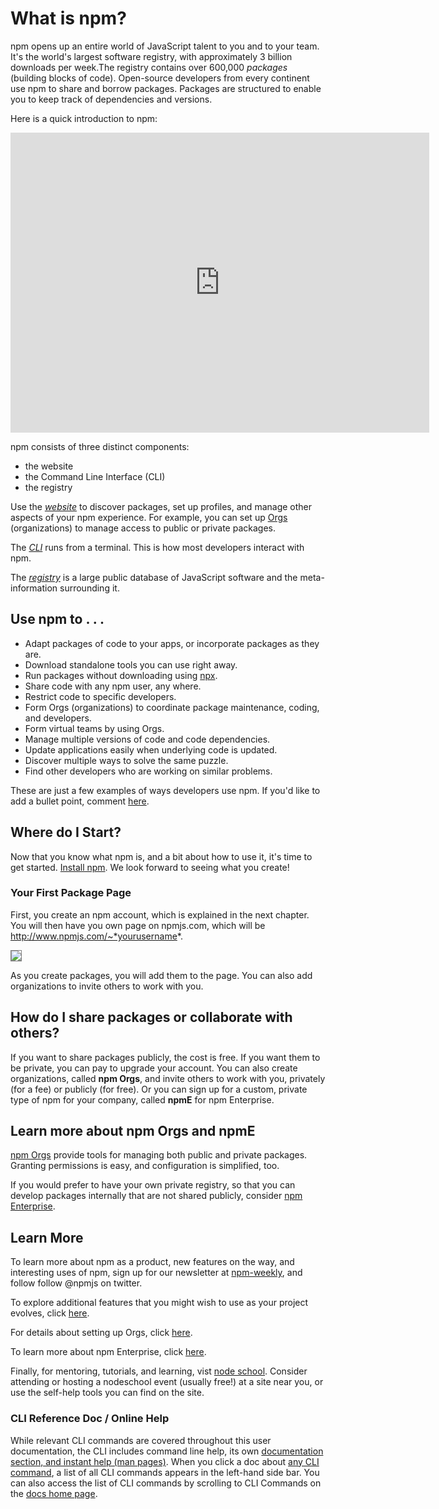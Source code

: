 <!-- title: 01 - What is npm?
featured: true
-->
# What is npm?

npm opens up an entire world of JavaScript talent to you and to your team. It's the world's largest software registry, with approximately 3 billion downloads per week.The registry contains over 600,000 _packages_ (building blocks of code). Open-source developers from every continent use npm to share and borrow packages. Packages are structured to enable you to keep track of dependencies and versions. 

Here is a quick introduction to npm:

<iframe width="670" height="480" src="https://www.youtube.com/embed/x03fjb2VlGY" frameborder="0" allowfullscreen></iframe>

npm consists of three distinct components:

*  the website
*  the Command Line Interface (CLI)
*  the registry

Use the [*website*](https://npmjs.com) to discover packages, set up profiles, and manage other aspects of your npm experience. For example, you can set up [Orgs](https://www.npmjs.com/features) (organizations) to manage access to public or private packages. 

The [*CLI*](https://docs.npmjs.com/cli/npm) runs from a terminal. This is how most developers interact with npm. 

The [*registry*](https://docs.npmjs.com/misc/registry) is a large public database of JavaScript software and the meta-information surrounding it. 


## Use npm to . . . 

* Adapt packages of code to your apps, or incorporate packages as they are.
* Download standalone tools you can use right away.
* Run packages without downloading using [npx](https://www.npmjs.com/package/npx).
* Share code with any npm user, any where.
* Restrict code to specific developers.
* Form Orgs (organizations) to coordinate package maintenance, coding, and developers.  
* Form virtual teams by using Orgs.
* Manage multiple versions of code and code dependencies.
* Update applications easily when underlying code is updated.
* Discover multiple ways to solve the same puzzle. 
* Find other developers who are working on similar problems.  

These are just a few examples of ways developers use npm. If you'd like to add a bullet point, comment [here](https://github.com/npm/docs/issues/944).   

## Where do I Start?

Now that you know what npm is, and a bit about how to use it, it's time to get started.  [Install npm](https://docs.npmjs.com/getting-started/installing-node). We look forward to seeing what you create!

### Your First Package Page

First, you create an npm account, which is explained in the next chapter. You will then have you own page on npmjs.com, which will be http://www.npmjs.com/~*yourusername*. 

<img src="\image\first-package-page.png" style="border: 1px solid gray;">

<!--<<img src="first-package-page.png" style="border: 1px solid gray;">-->

As you create packages, you will add them to the page. You can also add organizations to invite others to work with you. 

## How do I share packages or collaborate with others?  

If you want to share packages publicly, the cost is free. If you want them to be private, you can pay to upgrade your account. You can also create organizations, called **npm Orgs**,  and invite others to work with you, privately (for a fee) or publicly (for free). Or you can sign up for a custom, private type of npm for your company, called **npmE** for npm Enterprise.

## Learn more about npm Orgs and npmE

[npm Orgs](https://www.npmjs.com/features) provide tools for managing both public and private packages. Granting permissions is easy, and configuration is simplified, too. 

If you would prefer to have your own private registry, so that you can develop packages internally that are not shared publicly,  consider [npm Enterprise](https://www.npmjs.com/enterprise).

## Learn More

To learn more about npm as a product, new features on the way, and interesting uses of npm, sign up for our newsletter at [npm-weekly](https://www.npmjs.com/npm-weekly), and follow follow @npmjs on twitter.

To explore additional features that you might wish to use as your project evolves, click [here](https://www.npmjs.com/pricing).

For details about setting up Orgs, click [here](https://www.npmjs.com/docs/orgs).

To learn more about npm Enterprise, click [here](https://npme.npmjs.com/docs).  

Finally, for mentoring, tutorials, and learning, vist [node school](https://nodeschool.io). Consider attending or hosting a nodeschool event (usually free!) at a site near you, or use the self-help tools you can find on the site. 

### CLI Reference Doc / Online Help

While relevant CLI commands are covered throughout this user documentation, the CLI includes command line help, its own [documentation section, and instant help (man pages)](https://docs.npmjs.com/cli/help). When you click a doc about [any CLI command](https://docs.npmjs.com/cli/help-search), a list of all CLI commands appears in the left-hand side bar. You can also access the list of CLI commands by scrolling to CLI Commands on the [docs home page](https://docs.npmjs.com).